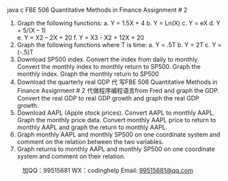 java c
FBE 506 Quantitative Methods in Finance
Assignment # 2
1. Graph the following functions:
a. Y = 1.5X + 4	b. Y = Ln(X)		c. Y = eX  d. Y = 5/(X – 1)                               
e. Y = X2   – 2X + 20 f.    Y = X3   - X2   + 12X + 20
2. Graph the following functions where T is time:
a.    Y = .5T   	b. Y = 2T   	c. Y = (-.5)T   
3.    Download SP500 index.    Convert the index from daily to monthly.    Convert the monthly index to monthly return to SP500.    Graph the monthly index.    Graph the monthly return to SP500
4.    Download the quarterly real GDP 代 写FBE 506 Quantitative Methods in Finance Assignment # 2
代做程序编程语言from Fred and graph the GDP.    Convert the real GDP to real GDP growth and graph the real GDP growth.
5. Download AAPL (Apple stock prices).    Convert AAPL to monthly AAPL. Graph the monthly price data.    Convert monthly AAPL price to return to monthly AAPL and graph the return to monthly AAPL.
6.    Graph monthly AAPL and monthly SP500 on one coordinate system and comment on the relation between the two variables.
7. Graph returns to monthly AAPL and monthly SP500 on one coordinate system and comment on their relation.
   

         
加QQ：99515681  WX：codinghelp  Email: 99515681@qq.com
